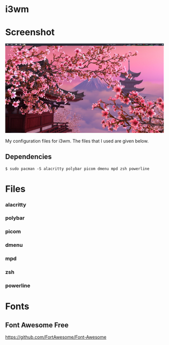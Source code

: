 # i3wm

# Screenshot
![Alt text](/Screenshot.png?raw=true "Screenshot")

My configuration files for i3wm.
The files that I used are given below.

## Dependencies
```` console
$ sudo pacman -S alacritty polybar picom dmenu mpd zsh powerline
```` 

# Files

### alacritty

### polybar

### picom

### dmenu

### mpd

### zsh

### powerline

# Fonts

## Font Awesome Free
https://github.com/FortAwesome/Font-Awesome
